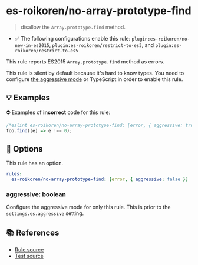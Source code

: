 # es-roikoren/no-array-prototype-find
> disallow the `Array.prototype.find` method.

- ✅ The following configurations enable this rule: `plugin:es-roikoren/no-new-in-es2015`, `plugin:es-roikoren/restrict-to-es3`, and `plugin:es-roikoren/restrict-to-es5`

This rule reports ES2015 `Array.prototype.find` method as errors.

This rule is silent by default because it's hard to know types. You need to configure [the aggressive mode](../#the-aggressive-mode) or TypeScript in order to enable this rule.

## 💡 Examples

⛔ Examples of **incorrect** code for this rule:

```js
/*eslint es-roikoren/no-array-prototype-find: [error, { aggressive: true }] */
foo.find((e) => e !== 0);
```

## 🔧 Options

This rule has an option.

```yml
rules:
  es-roikoren/no-array-prototype-find: [error, { aggressive: false }]
```

### aggressive: boolean

Configure the aggressive mode for only this rule.
This is prior to the `settings.es.aggressive` setting.

## 📚 References

- [Rule source](https://github.com/roikoren755/eslint-plugin-es/blob/v2.0.8/src/rules/no-array-prototype-find.ts)
- [Test source](https://github.com/roikoren755/eslint-plugin-es/blob/v2.0.8/tests/src/rules/no-array-prototype-find.ts)
